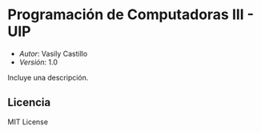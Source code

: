 # Programación de Computadoras III - UIP

* *Autor*: Vasily Castillo
* *Versión*: 1.0

Incluye una descripción.

## Licencia
MIT License
